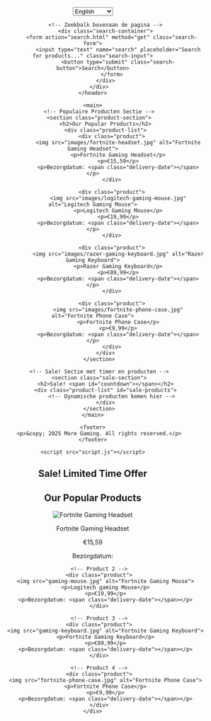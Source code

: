 
<!DOCTYPE html>
<html lang="en">
<head>
    <meta charset="UTF-8">
    <meta name="viewport" content="width=device-width, initial-scale=1.0">
    <title>More Gaming - Sale!</title>
    <link rel="stylesheet" href="styles.css">
</head>
<body>
    <!-- Header met taalkeuze, zoekbalk, en feedback/inloggen knop -->
    <header>
        <div class="header-content">
            <div class="language-selector">
                <select id="language" onchange="changeLanguage()">
                    <option value="en">English</option>
                    <option value="nl">Nederlands</option>
                </select>
            </div>

            <!-- Zoekbalk bovenaan de pagina -->
            <div class="search-container">
                <form action="search.html" method="get" class="search-form">
                    <input type="text" name="search" placeholder="Search for products..." class="search-input">
                    <button type="submit" class="search-button">Search</button>
                </form>
            </div>
        </div>
    </header>

    <main>
        <!-- Populaire Producten Sectie -->
        <section class="product-section">
            <h2>Our Popular Products</h2>
            <div class="product-list">
                <div class="product">
                    <img src="images/fortnite-headset.jpg" alt="Fortnite Gaming Headset">
                    <p>Fortnite Gaming Headset</p>
                    <p>€15,59</p>
                    <p>Bezorgdatum: <span class="delivery-date"></span></p>
                </div>

                <div class="product">
                    <img src="images/logitech-gaming-mouse.jpg" alt="Logitech Gaming Mouse">
                    <p>Logitech Gaming Mouse</p>
                    <p>€19,99</p>
                    <p>Bezorgdatum: <span class="delivery-date"></span></p>
                </div>

                <div class="product">
                    <img src="images/razer-gaming-keyboard.jpg" alt="Razer Gaming Keyboard">
                    <p>Razer Gaming Keyboard</p>
                    <p>€89,99</p>
                    <p>Bezorgdatum: <span class="delivery-date"></span></p>
                </div>

                <div class="product">
                    <img src="images/fortnite-phone-case.jpg" alt="Fortnite Phone Case">
                    <p>Fortnite Phone Case</p>
                    <p>€9,99</p>
                    <p>Bezorgdatum: <span class="delivery-date"></span></p>
                </div>
            </div>
        </section>

        <!-- Sale! Sectie met timer en producten -->
        <section class="sale-section">
            <h2>Sale! <span id="countdown"></span></h2>
            <div class="product-list" id="sale-products">
                <!-- Dynamische producten komen hier -->
            </div>
        </section>
    </main>

    <footer>
        <p>&copy; 2025 More Gaming. All rights reserved.</p>
    </footer>

    <script src="script.js"></script>
</body>
</html>
<!-- Sale Sectie -->
<section class="sale-section">
    <h2>Sale! Limited Time Offer</h2>
    <div id="countdown"></div> <!-- Countdown timer -->
    <div id="sale-products">
        <!-- Dynamisch geladen sale-producten komen hier -->
    </div>
</section>

<!-- Populaire Producten Sectie -->
<section class="product-section">
    <h2>Our Popular Products</h2>
    <div class="product-list">
        <!-- Product 1 -->
        <div class="product">
            <img src="gaming-headset.jpg" alt="Fortnite Gaming Headset">
            <p>Fortnite Gaming Headset</p>
            <p>€15,59</p>
            <p>Bezorgdatum: <span class="delivery-date"></span></p>
        </div>

        <!-- Product 2 -->
        <div class="product">
            <img src="gaming-mouse.jpg" alt="Fortnite Gaming Mouse">
            <p>Logitech gaming Mouse</p>
            <p>€19,99</p>
            <p>Bezorgdatum: <span class="delivery-date"></span></p>
        </div>

        <!-- Product 3 -->
        <div class="product">
            <img src="gaming-keyboard.jpg" alt="Fortnite Gaming Keyboard">
            <p>Fortnite Gaming Keyboard</p>
            <p>€89,99</p>
            <p>Bezorgdatum: <span class="delivery-date"></span></p>
        </div>

        <!-- Product 4 -->
        <div class="product">
            <img src="fortnite-phone-case.jpg" alt="Fortnite Phone Case">
            <p>Fortnite Phone Case</p>
            <p>€9,99</p>
            <p>Bezorgdatum: <span class="delivery-date"></span></p>
        </div>
    </div>
</section>
